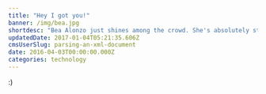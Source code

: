 ```yaml
---
title: "Hey I got you!"
banner: /img/bea.jpg
shortdesc: "Bea Alonzo just shines among the crowd. She's absolutely stunning!"
updatedDate: 2017-01-04T05:21:35.606Z
cmsUserSlug: parsing-an-xml-document
date: 2016-04-03T00:00:00.000Z
categories: technology
---
```


:)